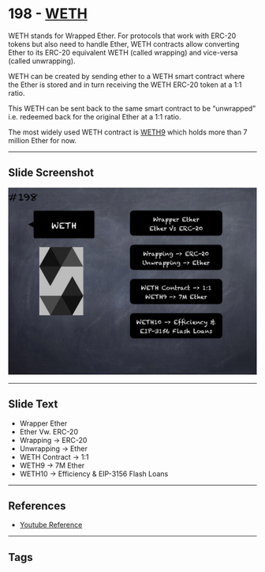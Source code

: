 # 198 - [WETH](WETH.md)
WETH stands for Wrapped Ether. For protocols that work with ERC-20 tokens but also need to handle Ether, WETH contracts allow converting Ether to its ERC-20 equivalent WETH (called wrapping) and vice-versa (called unwrapping).

WETH can be created by sending ether to a WETH smart contract where the Ether is stored and in turn receiving the WETH ERC-20 token at a 1:1 ratio. 

This WETH can be sent back to the same smart contract to be “unwrapped” i.e. redeemed back for the original Ether at a 1:1 ratio. 

The most widely used WETH contract is [WETH9](https://etherscan.io/address/0xc02aaa39b223fe8d0a0e5c4f27ead9083c756cc2#code) which holds more than 7 million Ether for now.
___
## Slide Screenshot
![198.png](../images/solidity201/198.png)
___
## Slide Text
- Wrapper Ether
- Ether Vw. ERC-20
- Wrapping -> ERC-20
- Unwrapping -> Ether
- WETH Contract -> 1:1
- WETH9 -> 7M Ether
- WETH10 -> Efficiency & EIP-3156 Flash Loans
___
## References
- [Youtube Reference](https://youtu.be/0kx8M4u5980?t=1381)
___
## Tags